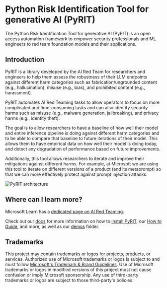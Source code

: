 # Python Risk Identification Tool for generative AI (PyRIT)

The Python Risk Identification Tool for generative AI (PyRIT) is an open
access automation framework to empower security professionals and ML
engineers to red team foundation models and their applications.

## Introduction

PyRIT is a library developed by the AI Red Team for researchers and engineers
to help them assess the robustness of their LLM endpoints against different
harm categories such as fabrication/ungrounded content (e.g., hallucination),
misuse (e.g., bias), and prohibited content (e.g., harassment).

PyRIT automates AI Red Teaming tasks to allow operators to focus on more
complicated and time-consuming tasks and can also identify security harms such
as misuse (e.g., malware generation, jailbreaking), and privacy harms
(e.g., identity theft).​

The goal is to allow researchers to have a baseline of how well their model
and entire inference pipeline is doing against different harm categories and
to be able to compare that baseline to future iterations of their model.
This allows them to have empirical data on how well their model is doing
today, and detect any degradation of performance based on future improvements.

Additionally, this tool allows researchers to iterate and improve their
mitigations against different harms.
For example, at Microsoft we are using this tool to iterate on different
versions of a product (and its metaprompt) so that we can more effectively
protect against prompt injection attacks.

![PyRIT architecture](https://raw.githubusercontent.com/Azure/PyRIT/releases/v0.2.1/assets/pyrit_architecture.png)


## Where can I learn more?

Microsoft Learn has a
[dedicated page on AI Red Teaming](https://learn.microsoft.com/en-us/security/ai-red-team).

Check out our [docs](https://github.com/Azure/PyRIT/blob/releases/v0.2.1/doc/README.md) for more information
on how to [install PyRIT](https://github.com/Azure/PyRIT/blob/releases/v0.2.1/doc/setup/install_pyrit.md),
our [How to Guide](https://github.com/Azure/PyRIT/blob/releases/v0.2.1/doc/how_to_guide.ipynb),
and more, as well as our [demos](https://github.com/Azure/PyRIT/tree/releases/v0.2.1/doc/demo) folder.

## Trademarks

This project may contain trademarks or logos for projects, products, or services.
Authorized use of Microsoft trademarks or logos is subject to and must follow
[Microsoft's Trademark & Brand Guidelines](https://www.microsoft.com/en-us/legal/intellectualproperty/trademarks/usage/general).
Use of Microsoft trademarks or logos in modified versions of this project must
not cause confusion or imply Microsoft sponsorship.
Any use of third-party trademarks or logos are subject to those third-party's
policies.
